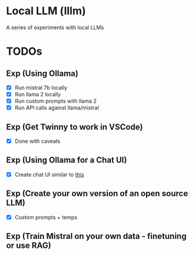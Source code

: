 # Local LLM (lllm)

A series of experiments with local LLMs

# TODOs

## Exp (Using Ollama)

- [x] Run mistral 7b locally
- [x] Run llama 2 locally
- [x] Run custom prompts with llama 2
- [x] Run API calls against llama/mistral

## Exp (Get Twinny to work in VSCode)

- [x] Done with caveats

## Exp (Using Ollama for a Chat UI)

- [x] Create chat UI similar to [this](https://www.youtube.com/watch?v=n9AMtXLveMs)

## Exp (Create your own version of an open source LLM)

- [x] Custom prompts + temps

## Exp (Train Mistral on your own data - finetuning or use RAG)

